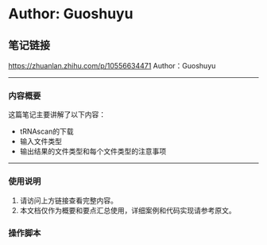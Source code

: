 # Author: Guoshuyu

## 笔记链接
https://zhuanlan.zhihu.com/p/10556634471 Author：Guoshuyu      

---

### 内容概要
这篇笔记主要讲解了以下内容：
- tRNAscan的下载    
- 输入文件类型
- 输出结果的文件类型和每个文件类型的注意事项


---

### 使用说明
1. 请访问上方链接查看完整内容。
2. 本文档仅作为概要和要点汇总使用，详细案例和代码实现请参考原文。

### 操作脚本
